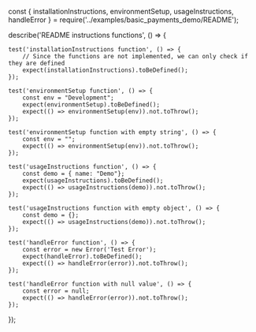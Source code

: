 const { installationInstructions, environmentSetup, usageInstructions, handleError } = require('../examples/basic_payments_demo/README');

describe('README instructions functions', () => {

    test('installationInstructions function', () => {
        // Since the functions are not implemented, we can only check if they are defined
        expect(installationInstructions).toBeDefined();
    });

    test('environmentSetup function', () => {
        const env = "Development";
        expect(environmentSetup).toBeDefined();
        expect(() => environmentSetup(env)).not.toThrow();
    });

    test('environmentSetup function with empty string', () => {
        const env = "";
        expect(() => environmentSetup(env)).not.toThrow();
    });

    test('usageInstructions function', () => {
        const demo = { name: "Demo"};
        expect(usageInstructions).toBeDefined();
        expect(() => usageInstructions(demo)).not.toThrow();
    });

    test('usageInstructions function with empty object', () => {
        const demo = {};
        expect(() => usageInstructions(demo)).not.toThrow();
    });

    test('handleError function', () => {
        const error = new Error('Test Error');
        expect(handleError).toBeDefined();
        expect(() => handleError(error)).not.toThrow();
    });

    test('handleError function with null value', () => {
        const error = null;
        expect(() => handleError(error)).not.toThrow();
    });
});